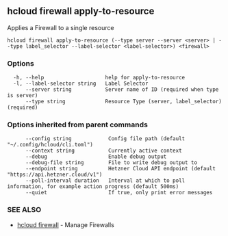 ## hcloud firewall apply-to-resource

Applies a Firewall to a single resource

```
hcloud firewall apply-to-resource (--type server --server <server> | --type label_selector --label-selector <label-selector>) <firewall>
```

### Options

```
  -h, --help                    help for apply-to-resource
  -l, --label-selector string   Label Selector
      --server string           Server name of ID (required when type is server)
      --type string             Resource Type (server, label_selector) (required)
```

### Options inherited from parent commands

```
      --config string            Config file path (default "~/.config/hcloud/cli.toml")
      --context string           Currently active context
      --debug                    Enable debug output
      --debug-file string        File to write debug output to
      --endpoint string          Hetzner Cloud API endpoint (default "https://api.hetzner.cloud/v1")
      --poll-interval duration   Interval at which to poll information, for example action progress (default 500ms)
      --quiet                    If true, only print error messages
```

### SEE ALSO

* [hcloud firewall](hcloud_firewall.md)	 - Manage Firewalls
